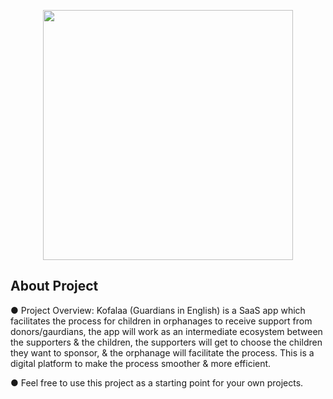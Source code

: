 <p align="center"><a href="https://laravel.com" target="_blank"><img src="https://raw.githubusercontent.com/laravel/art/master/logo-lockup/5%20SVG/2%20CMYK/1%20Full%20Color/laravel-logolockup-cmyk-red.svg" width="400"></a></p>

## About Project

● Project Overview: 
Kofalaa (Guardians in English) is a SaaS app which facilitates the process for children in orphanages to receive support from donors/gaurdians, the app will work as an intermediate ecosystem between the supporters & the children, the supporters will get to choose the children they want to sponsor, & the orphanage will facilitate the process. 
This is a digital platform to make the process smoother & more efficient.


● Feel free to use this project as a starting point for your own projects.

